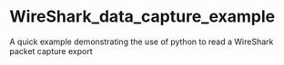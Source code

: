 # WireShark_data_capture_example
A quick example demonstrating the use of python to read a WireShark packet capture export
